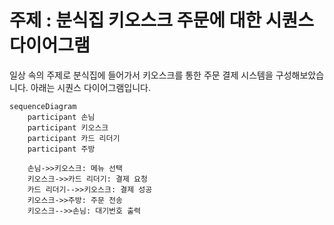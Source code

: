 # 주제 : 분식집 키오스크 주문에 대한 시퀀스 다이어그램

일상 속의 주제로 분식집에 들어가서 키오스크를 통한 주문 결제 시스템을 구성해보았습니다. 
아래는 시퀀스 다이어그램입니다. 

```mermaid
sequenceDiagram
    participant 손님
    participant 키오스크
    participant 카드 리더기
    participant 주방

    손님->>키오스크: 메뉴 선택
    키오스크->>카드 리더기: 결제 요청
    카드 리더기-->>키오스크: 결제 성공
    키오스크->>주방: 주문 전송
    키오스크-->>손님: 대기번호 출력
```

